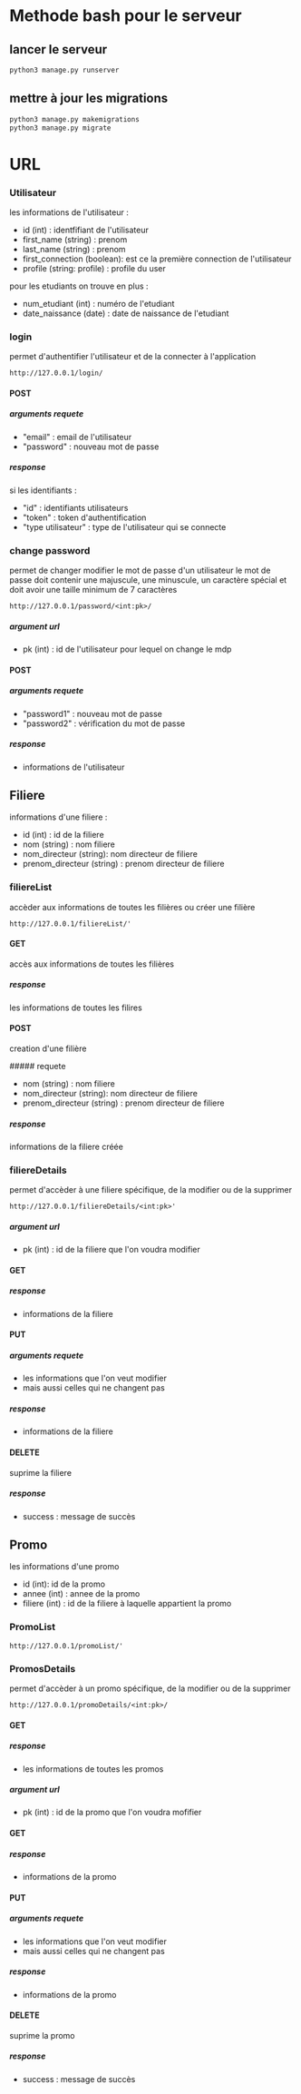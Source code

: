 
# Methode bash pour le serveur

## lancer le serveur

```bash
python3 manage.py runserver
```

## mettre à jour les migrations

```bash
python3 manage.py makemigrations 
python3 manage.py migrate
```

# URL

### Utilisateur

les informations de l'utilisateur :

- id (int) : identfifiant de l'utilisateur
- first_name (string) : prenom
- last_name (string) : prenom
- first_connection (boolean): est ce la première connection de l'utilisateur
- profile (string: profile) : profile du user

pour les etudiants on trouve en plus :

- num_etudiant (int) : numéro de l'etudiant
- date_naissance (date) : date de naissance de l'etudiant

### login

permet d'authentifier l'utilisateur et de la connecter à l'application

```url
http://127.0.0.1/login/
```

#### POST

##### arguments requete

- "email" : email de l'utilisateur
- "password" : nouveau mot de passe

##### response

si les identifiants :

- "id" : identifiants utilisateurs
- "token" : token d'authentification
- "type utilisateur" : type de l'utilisateur qui se connecte

### change password

permet de changer modifier le mot de passe d'un utilisateur
le mot de passe doit contenir une majuscule, une minuscule, un caractère spécial et doit avoir une taille minimum de 7 caractères

```url
http://127.0.0.1/password/<int:pk>/
```
##### argument url

- pk (int) : id de l'utilisateur pour lequel on change le mdp

#### POST

##### arguments requete

- "password1" : nouveau mot de passe
- "password2" : vérification du mot de passe

##### response

- informations de l'utilisateur

## Filiere

informations d'une filiere :

- id (int) : id de la filiere
- nom (string)  : nom filiere
- nom_directeur (string): nom directeur de filiere
- prenom_directeur (string) : prenom directeur de filiere

### filiereList

accèder aux informations de toutes les filières ou créer une filière
```url
http://127.0.0.1/filiereList/'
```

#### GET

accès aux informations de toutes les filières

##### response 

les informations de toutes les filires


#### POST
creation d'une filière

##### requete
- nom (string) : nom filiere
- nom_directeur (string): nom directeur de filiere
- prenom_directeur (string) : prenom directeur de filiere

##### response

informations de la filiere créée

### filiereDetails

permet d'accèder à une filiere spécifique, de la modifier ou de la supprimer

```url
http://127.0.0.1/filiereDetails/<int:pk>'
```

##### argument url

- pk (int) : id de la filiere que l'on voudra modifier

#### GET

##### response

- informations de la filiere

#### PUT

##### arguments requete

- les informations que l'on veut modifier
- mais aussi celles qui ne changent pas

##### response

- informations de la filiere

#### DELETE

suprime la filiere

##### response

- success : message de succès

## Promo

les informations d'une promo

- id (int): id de la promo
- annee (int) : annee de la promo
- filiere (int) : id de la filiere à laquelle appartient la promo

### PromoList

```url
http://127.0.0.1/promoList/'
```

### PromosDetails

permet d'accèder à un promo spécifique, de la modifier ou de la supprimer

```url
http://127.0.0.1/promoDetails/<int:pk>/
```

#### GET

##### response

- les informations de toutes les promos

##### argument url

- pk (int) : id de la promo que l'on voudra mofifier

#### GET

##### response

- informations de la promo

#### PUT

##### arguments requete

- les informations que l'on veut modifier
- mais aussi celles qui ne changent pas

##### response

- informations de la promo

#### DELETE

suprime la promo

##### response

- success : message de succès